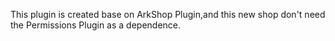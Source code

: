This plugin is created base on ArkShop Plugin,and this new shop don't need the Permissions Plugin as a dependence.
